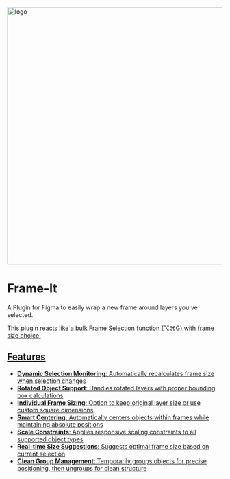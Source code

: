 <img src="https://s3-figma-plugin-images-production-sig.figma.com/plugins/carousel/img/847762563509209322/cdaabc3004849c0ec355afd4b66f9f754587ad7a?Expires=1754265600&Key-Pair-Id=APKAQ4GOSFWCW27IBOMQ&Signature=oaOjfNqN8lpDSBPKHveVQg2PHvF2xLwz84W4x1ltmAdAdxC-ulr96ZY6cUDfyfmN7DsBoad-LuQuLCjXOFYB90LGekrVN5Z3KSEyV5MaNfdwvb1W-KxFBbClUsOGBO9lhDE7IPhf40xdrhG~QzmKvHHN6fOeKcrJoH02CjSW32kxGjcQwfyCUwgg789S5N5OUqad34UvXaw~wjTLG5YyoZXRwtBqJHIqlgK9WJeSNChmaOLu2LuW7caIu4IwV52plBYivzdeDZo1XkhudSgGXqNPBbgExpEDroAd3qLFJpScZckDuitb2XLQwOyynq5cb0hjYtrVM4NLWIHRz992UQ__" alt="logo" width="600"/>

# Frame-It
A Plugin for Figma to easily wrap a new frame around layers you've selected.
<a href="https://www.figma.com/community/plugin/847762563509209322/Frame-It">

This plugin reacts like a bulk Frame Selection function (⌥⌘G) with frame size choice.

## Features

- **Dynamic Selection Monitoring**: Automatically recalculates frame size when selection changes
- **Rotated Object Support**: Handles rotated layers with proper bounding box calculations
- **Individual Frame Sizing**: Option to keep original layer size or use custom square dimensions
- **Smart Centering**: Automatically centers objects within frames while maintaining absolute positions
- **Scale Constraints**: Applies responsive scaling constraints to all supported object types
- **Real-time Size Suggestions**: Suggests optimal frame size based on current selection
- **Clean Group Management**: Temporarily groups objects for precise positioning, then ungroups for clean structure